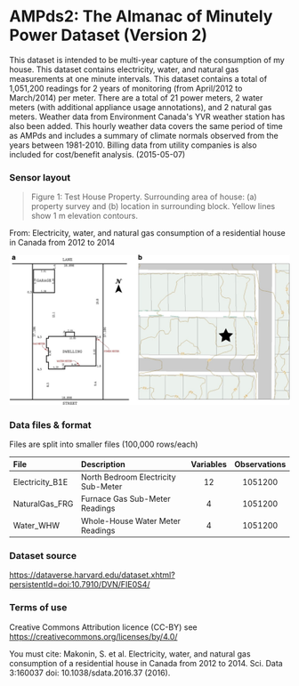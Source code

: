# AMPds2: The Almanac of Minutely Power Dataset (Version 2)

This dataset is intended to be multi-year capture of the consumption of my
house. This dataset contains electricity, water, and natural gas measurements at
one minute intervals. This dataset contains a total of 1,051,200 readings for 2
years of monitoring (from April/2012 to March/2014) per meter. There are a total
of 21 power meters, 2 water meters (with additional appliance usage
annotations), and 2 natural gas meters. Weather data from Environment Canada's
YVR weather station has also been added. This hourly weather data covers the
same period of time as AMPds and includes a summary of climate normals observed
from the years between 1981-2010. Billing data from utility companies is also
included for cost/benefit analysis. (2015-05-07)

### Sensor layout

> Figure 1: Test House Property. Surrounding area of house: (a) property survey
and (b) location in surrounding block. Yellow lines show 1 m elevation contours.

From: Electricity, water, and natural gas consumption of a residential house in
Canada from 2012 to 2014

![sensor locations](locations.jpeg)

### Data files & format

Files are split into smaller files (100,000 rows/each)

| File            | Description                         | Variables | Observations | 
|:----------------|:------------------------------------|:---------:|:------------:|
| Electricity_B1E | North Bedroom Electricity Sub-Meter |    12     |   1051200    |
| NaturalGas_FRG  | Furnace Gas Sub-Meter Readings      |     4     |   1051200    |
| Water_WHW       | Whole-House Water Meter Readings    |     4     |   1051200    |

### Dataset source

<https://dataverse.harvard.edu/dataset.xhtml?persistentId=doi:10.7910/DVN/FIE0S4/>

### Terms of use

Creative Commons Attribution licence (CC-BY) see
<https://creativecommons.org/licenses/by/4.0/>

You must cite: Makonin, S. et al. Electricity, water, and natural gas
consumption of a residential house in Canada from 2012 to 2014. Sci. Data
3:160037 doi: 10.1038/sdata.2016.37 (2016).



